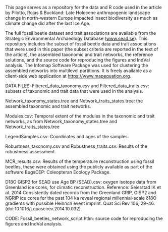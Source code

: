 This page serves as a repository for the data and R code used in the article by Pilotto, Rojas & Buckland: Late Holocene anthropogenic landscape change in north-western Europe impacted insect biodiversity as much as climate change did after the last Ice Age. 

The full fossil beetle dataset and trait associations are available from the Strategic Environmental Archaeology Database (www.sead.se). This repository includes the subset of fossil beetle data and trait associations that were used in this paper (the subset criteria are reported in the text of the article), the assembled taxonomic and trait networks, the reference solutions, and the source code for reproducing the figures and IndVal analysis. The Infomap Software Package was used for clustering the assembled networks into multilevel partitions. It is freely available as a client-side web application at https://www.mapequation.org.

DATA FILES: 
Filtered_data_taxonomy.csv and Filtered_data_traits.csv: subsets of taxonomic and trait data that were used in the analysis. 

Network_taxonomy_states.tree and Network_traits_states.tree: the assembled taxonomic and trait networks.

Modules.csv: Temporal extent of the modules in the taxonomic and trait networks, as from Network_taxonomy_states.tree and Network_traits_states.tree

LegendSamples.csv: Coordinates and ages of the samples.

Robustness_taxonomy.csv and Robustness_traits.csv:  Results of the robustness assessment.

MCR_results.csv: Results of the temperature reconstruction using fossil beetles, these were obtained using the publicly available as part of the software BugsCEP: Coleopteran Ecology Package.

D18O GISP2 for SEAD use Age BP (SEAD).csv: oxygen isotope data from Greenland ice cores, for climatic reconstruction. Reference: Seierstad IK et al. 2014 Consistently dated records from the Greenland GRIP, GISP2 and NGRIP ice cores for the past 104 ka reveal regional millennial-scale δ18O gradients with possible Heinrich event imprint. Quat Sci Rev 106, 29–46. (doi:10.1016/j.quascirev.2014.10.032).

CODE:
Fossil_beetles_network_script.htlm: source code for reproducing the figures and IndVal analysis.


